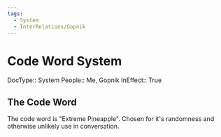 ```yaml
---
tags:
  - System
  - InterRelations/Gopnik
---
```

# Code Word System

DocType:: System
People:: Me, Gopnik
InEffect:: True

## The Code Word

The code word is "Extreme Pineapple".
Chosen for it's randomness and otherwise unlikely use in conversation.

## 